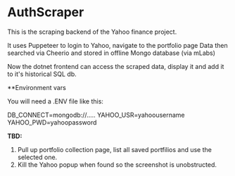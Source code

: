# AuthScraper

This is the scraping backend of the Yahoo finance project.

It uses Puppeteer to login to Yahoo, navigate to the portfolio page
Data then searched via Cheerio and stored in offline Mongo database (via mLabs)

Now the dotnet frontend can access the scraped data, display it and add it to it's historical SQL db.

**Environment vars

You will need a .ENV file like this:

DB_CONNECT=mongodb://.....
YAHOO_USR=yahoousername
YAHOO_PWD=yahoopassword

**TBD:**

1. Pull up portfolio collection page, list all saved portfilios and use the selected one.
2. Kill the Yahoo popup when found so the screenshot is unobstructed.

